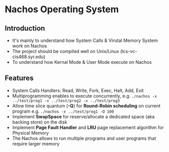 # Nachos Operating System
## Introduction 
* It's mainly to understand how System Calls & Virutal Memory System work on Nachos
* The project should be compiled well on Unix/Linux (lcs-vc-cis468.syr.edu)
* To understand how Kernal Mode & User Mode execute on Nachos

## Features
* System Calls Handlers: Read, Write, Fork, Exec, Halt, Add, Exit
* Multiprogramming enables to execute concurrently, e.g. `./nachos -x ../test/prog1 -x ../test/prog2 -x ../test/prog3`
* Allow time slice quantum (**-Q**) for **Round-Robin scheduling** on current program e.g. `./nachos -x ../test/prog1 -Q 100`
* Implement **SwapSpace** for reserve/allocate a dedicated space (aka backing store) on the disk
* Implement **Page Fault Handler** and **LRU** page replacement algorithm for Physical Memory
* The Nachos allows to run multiple programs and user programs that require larger memory

